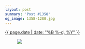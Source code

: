 ```yaml
---
layout: post
summary: 'Post #1358'
og_image: 1358-1280.jpg
---
```


<p>
 <time>
  <a href="/1358">
   {{ page.date | date: "%B %-d, %Y" }}
  </a>
 </time>
 <a href="/1358">
  <figure data-taken="5/5/2021">
   <img sizes="(min-width: 700px) 50vw, calc(100vw - 2rem)" src="{{ site.assets_url }}/1358-640.jpg" srcset="{{ site.assets_url }}/1358-320.jpg 320w, {{ site.assets_url }}/1358-640.jpg 640w, {{ site.assets_url }}/1358-960.jpg 960w, {{ site.assets_url }}/1358-1280.jpg 1280w"/>
  </figure>
 </a>
</p>
